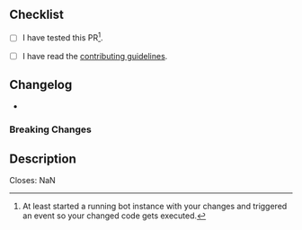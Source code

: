 <!--
  There are several guidelines you should follow in order for your
  Pull Request to be merged and all of them need to be checked 
-->
## Checklist
- [ ] I have tested this PR[^1].
- [ ] I have read the [contributing guidelines](./CONTRIBUTING.md).


<!-- 
Write down the changes this PR introduces. 
If there are breaking changes list them separately.
-->
## Changelog
- 

### Breaking Changes


<!-- 
A brief description of what this PR is about if the title is not sufficient
-->
## Description


<!-- Replace "NaN" with an issue number if this is a response to an issue -->
Closes: NaN

[^1]: At least started a running bot instance with your changes and triggered an event so your changed code gets executed.